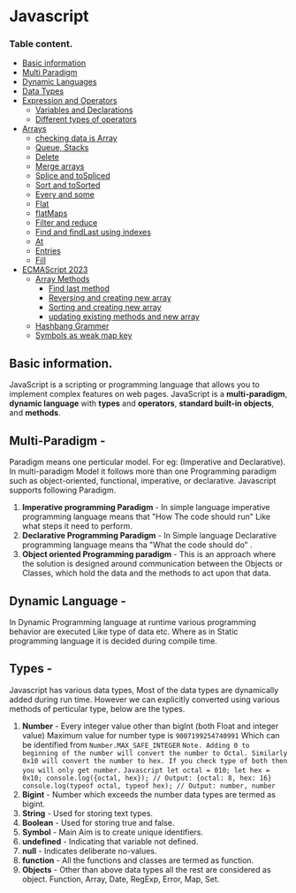 # Javascript

### Table content.
* [Basic information](#basic-information)
* [Multi Paradigm](#Multi-Paradigm)
* [Dynamic Languages](#Dynamic-Language)
* [Data Types](#Types)
* [Expression and Operators](/1%20-%20Expression%20and%20Operators/README.md#Expression-and-operators)
  * [Variables and Declarations](/1%20-%20Expression%20and%20Operators/README.md#Variables-and-Declarations)
  * [Different types of operators](/1%20-%20Expression%20and%20Operators/README.md#Operators)
* [Arrays](/2%20-%20Arrays/README.md#Arrays)
  * [checking data is Array](/2%20-%20Arrays/README.md#isArray)
  * [Queue, Stacks](/2%20-%20Arrays/README.md#Push-Pop-UnShift-Shift)
  * [Delete](/2%20-%20Arrays/README.md#Delete)
  * [Merge arrays](/2%20-%20Arrays/README.md#Concat)
  * [Splice and toSpliced](/2%20-%20Arrays/README.md#Splice-toSpliced)
  * [Sort and toSorted](/2%20-%20Arrays/README.md#Sort-toSorted)
  * [Every and some](/2%20-%20Arrays/README.md#Every-Some)
  * [Flat](/2%20-%20Arrays/README.md#Flat)
  * [flatMaps](/2%20-%20Arrays/README.md#FlatMap)
  * [Filter and reduce ](/2%20-%20Arrays/README.md#Filter-and-Reduce)
  * [Find and findLast using indexes](/2%20-%20Arrays/README.md#Find-FindIndex-FindLast-FindLastIndex)
  * [At](/2%20-%20Arrays/README.md#At)
  * [Entries](/2%20-%20Arrays/README.md#Entries)
  * [Fill](/2%20-%20Arrays/README.md#Fill)
* [ECMAScript 2023](/ES2023/README.md#ES2023)
  * [Array Methods](/ES2023/README.md#Array-methods)
    * [Find last method](/ES2023/README.md#FindLast-and-FindLastIndex)
    * [Reversing and creating new array](/ES2023/README.md#ToReversed)
    * [Sorting and creating new array](/ES2023/README.md#toSorted)
    * [updating existing methods and new array](/ES2023/README.md#With)
  * [Hashbang Grammer](/ES2023/README.md#Hashbang-grammer)
  * [Symbols as weak map key](/ES2023/README.md#Symbols-as-Weakmap-key)

## Basic information.
JavaScript is a scripting or programming language that allows you to implement complex features on web pages.
JavaScript is a **multi-paradigm**, **dynamic language** with **types** and **operators**, **standard built-in objects**, and **methods**.

## **Multi-Paradigm** -
Paradigm means one perticular model. For eg: (Imperative and Declarative). In multi-paradigm Model it follows more than one Programming paradigm such as object-oriented, functional, imperative, or declarative.
  Javascript supports following Paradigm.
  1. **Imperative programming Paradigm** - In simple language imperative programming language means that "How The code should run" Like what steps it need to perform.
  2. **Declarative Programming Paradigm** - In Simple language Declarative programming language means tha "What the code should do" .
  3. **Object oriented Programming paradigm** - This is an approach where the solution is designed around communication between the Objects or Classes, which hold the data and the methods to act upon that data.

## Dynamic Language -
In Dynamic Programming language at runtime various programming behavior are executed Like type of data etc. Where as in Static programming language it is decided during compile time.

## Types -
Javascript has various data types, Most of the data types are dynamically added during run time. However we can explicitly converted using various methods of perticular type,
  below are the types.
  1. **Number** - Every integer value other than bigInt (both Float and integer value) Maximum value for number type is `9007199254740991` Which can be identified from `Number.MAX_SAFE_INTEGER`
    ```
      Note. Adding 0 to beginning of the number will convert the number to Octal.
      Similarly 0x10 will convert the number to hex.
      If you check type of both then you will only get number.
    ```
    ```Javascript
      let octal = 010;
      let hex = 0x10;
      console.log({octal, hex}); // Output: {octal: 8, hex: 16}
      console.log(typeof octal, typeof hex); // Output: number, number
    ```
  2. **Bigint** - Number which exceeds the number data types are termed as bigint.
  3. **String** - Used for storing text types.
  4. **Boolean** - Used for storing true and false.
  5. **Symbol** - Main Aim is to create unique identifiers.
  6. **undefined** - Indicating that variable not defined.
  7. **null** - Indicates deliberate no-values.
  8. **function** - All the functions and classes are termed as function.
  9. **Objects** - Other than above data types all the rest are considered as object. Function, Array, Date, RegExp, Error, Map, Set.
